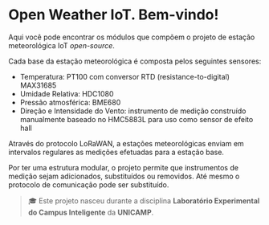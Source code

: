 # Open Weather IoT. Bem-vindo!

Aqui você pode encontrar os módulos que compõem o projeto de estação meteorológica IoT _open-source_.

Cada base da estação meteorológica é composta pelos seguintes sensores:
- Temperatura: PT100 com conversor RTD (resistance-to-digital) MAX31685
- Umidade Relativa: HDC1080
- Pressão atmosférica: BME680
- Direção e Intensidade do Vento: instrumento de medição construído manualmente baseado no HMC5883L para uso como sensor de efeito hall

Através do protocolo LoRaWAN, a estações meteorológicas enviam em intervalos regulares as medições efetuadas para a estação base.

Por ter uma estrutura modular, o projeto permite que instrumentos de medição sejam adicionados, substituídos ou removidos. Até mesmo o protocolo de comunicação pode ser substituído.

> 🎓 Este projeto nasceu durante a disciplina **Laboratório Experimental do Campus Inteligente** da **UNICAMP**.

